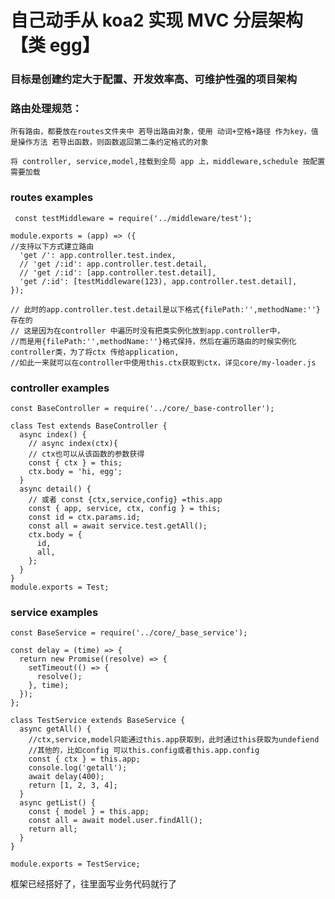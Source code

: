 <!--
 * @Author: zyi
 * @Date: 2020-05-07 15:30:19
 * @LastEditTime: 2020-05-07 15:31:07
 * @LastEditors: Please set LastEditors
 * @Description: In User Settings Edit
 * @FilePath: /my-mock-egg/readme.md
 -->

# 自己动手从 koa2 实现 MVC 分层架构 【类 egg】

### ⽬标是创建约定⼤于配置、开发效率⾼、可维护性强的项⽬架构

### 路由处理规范：

    所有路由，都要放在routes⽂件夹中 若导出路由对象，使⽤ 动词+空格+路径 作为key，值是操作⽅法 若导出函数，则函数返回第⼆条约定格式的对象

    将 controller, service,model,挂载到全局 app 上，middleware,schedule 按配置需要加载

### routes examples

```
 const testMiddleware = require('../middleware/test');

module.exports = (app) => ({
//支持以下方式建立路由
  'get /': app.controller.test.index,
  // 'get /:id': app.controller.test.detail,
  // 'get /:id': [app.controller.test.detail],
  'get /:id': [testMiddleware(123), app.controller.test.detail],
});

// 此时的app.controller.test.detail是以下格式{filePath:'',methodName:''}存在的
// 这是因为在controller 中遍历时没有把类实例化放到app.controller中，
//而是用{filePath:'',methodName:''}格式保持，然后在遍历路由的时候实例化controller类，为了将ctx 传给application,
//如此一来就可以在controller中使用this.ctx获取到ctx，详见core/my-loader.js

```

### controller examples

```
const BaseController = require('../core/_base-controller');

class Test extends BaseController {
  async index() {
    // async index(ctx){
    // ctx也可以从该函数的参数获得
    const { ctx } = this;
    ctx.body = 'hi, egg';
  }
  async detail() {
    // 或者 const {ctx,service,config} =this.app
    const { app, service, ctx, config } = this;
    const id = ctx.params.id;
    const all = await service.test.getAll();
    ctx.body = {
      id,
      all,
    };
  }
}
module.exports = Test;
```

### service examples

```
const BaseService = require('../core/_base_service');

const delay = (time) => {
  return new Promise((resolve) => {
    setTimeout(() => {
      resolve();
    }, time);
  });
};

class TestService extends BaseService {
  async getAll() {
    //ctx,service,model只能通过this.app获取到，此时通过this获取为undefiend
    //其他的，比如config 可以this.config或者this.app.config
    const { ctx } = this.app;
    console.log('getall');
    await delay(400);
    return [1, 2, 3, 4];
  }
  async getList() {
    const { model } = this.app;
    const all = await model.user.findAll();
    return all;
  }
}

module.exports = TestService;
```

框架已经搭好了，往里面写业务代码就行了

